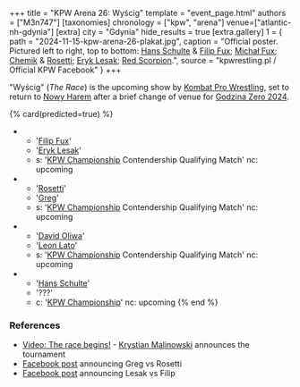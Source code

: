 +++
title = "KPW Arena 26: Wyścig"
template = "event_page.html"
authors = ["M3n747"]
[taxonomies]
chronology = ["kpw", "arena"]
venue=["atlantic-nh-gdynia"]
[extra]
city = "Gdynia"
hide_results = true
[extra.gallery]
1 = { path = "2024-11-15-kpw-arena-26-plakat.jpg", caption = "Official poster. Pictured left to right, top to bottom: [Hans Schulte](@/w/hans-schulte.md) & [Filip Fux](@/w/filip-fux.md); [Michał Fux](@/w/michal-fux.md); [Chemik](@/w/chemik.md) & [Rosetti](@/w/rosetti.md); [Eryk Lesak](@/w/eryk-lesak.md); [Red Scorpion](@/w/red-scorpion.md).", source = "kpwrestling.pl / Official KPW Facebook" }
+++

"Wyścig" (_The Race_) is the upcoming show by [Kombat Pro Wrestling](@/o/kpw.md), set to return to [Nowy Harem](@/v/atlantic-nh-gdynia.md) after a brief change of venue for [Godzina Zero 2024](@/e/kpw/2024-09-07-kpw-godzina-zero-2024.md).

{% card(predicted=true) %}
- - '[Filip Fux](@/w/filip-fux.md)'
  - '[Eryk Lesak](@/w/eryk-lesak.md)'
  - s: '[KPW Championship](@/c/kpw-championship.md) Contendership Qualifying Match'
    nc: upcoming
- - '[Rosetti](@/w/rosetti.md)'
  - '[Greg](@/w/greg.md)'
  - s: '[KPW Championship](@/c/kpw-championship.md) Contendership Qualifying Match'
    nc: upcoming
- - '[David Oliwa](@/w/david-oliwa.md)'
  - '[Leon Lato](@/w/leon-lato.md)'
  - s: '[KPW Championship](@/c/kpw-championship.md) Contendership Qualifying Match'
    nc: upcoming
- - '[Hans Schulte](@/w/hans-schulte.md)'
  - '???'
  - c: '[KPW Championship](@/c/kpw-championship.md)'
    nc: upcoming
{% end %}

### References

* [Video: The race begins!](https://www.youtube.com/watch?v=SV6nnBFO3Iw) - [Krystian Malinowski](@/w/krystian-malinowski.md) announces the tournament
* [Facebook post](//www.facebook.com/kpwrestling/posts/pfbid0DxPE7VFMRbyy7C6ozxHt23k5qKBLW6pRNuqSGMywWGWqvt8HnFowRf4LkrnHENoQl) announcing Greg vs Rosetti
* [Facebook post](//www.facebook.com/kpwrestling/posts/pfbid0MBkW5jRvN3Jn6Q9jTSiHTnWvWsVi8jrzHx98PoYZQxTauskKA4mpAta4MF9M4Yg8l) announcing Lesak vs Filip
